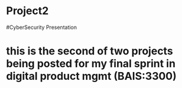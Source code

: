 # Project2
#CyberSecurity Presentation
# this is the second of two projects being posted for my final sprint in digital product mgmt (BAIS:3300)
